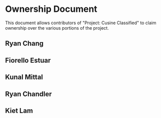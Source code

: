 # Ownership Document
This document allows contributors of "Project: Cusine Classified" to claim ownership over the various portions of the project.

## Ryan Chang

## Fiorello Estuar

## Kunal Mittal

## Ryan Chandler

## Kiet Lam